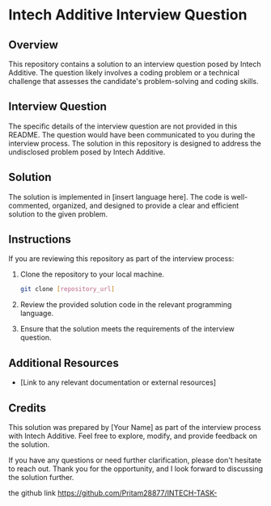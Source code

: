 # Intech Additive Interview Question

## Overview
This repository contains a solution to an interview question posed by Intech Additive. The question likely involves a coding problem or a technical challenge that assesses the candidate's problem-solving and coding skills.

## Interview Question
The specific details of the interview question are not provided in this README. The question would have been communicated to you during the interview process. The solution in this repository is designed to address the undisclosed problem posed by Intech Additive.

## Solution
The solution is implemented in [insert language here]. The code is well-commented, organized, and designed to provide a clear and efficient solution to the given problem.

## Instructions
If you are reviewing this repository as part of the interview process:
1. Clone the repository to your local machine.
   ```bash
   git clone [repository_url]
   ```

2. Review the provided solution code in the relevant programming language.

3. Ensure that the solution meets the requirements of the interview question.

## Additional Resources
- [Link to any relevant documentation or external resources]

## Credits
This solution was prepared by [Your Name] as part of the interview process with Intech Additive. Feel free to explore, modify, and provide feedback on the solution.

If you have any questions or need further clarification, please don't hesitate to reach out. Thank you for the opportunity, and I look forward to discussing the solution further.


the github link https://github.com/Pritam28877/INTECH-TASK-
